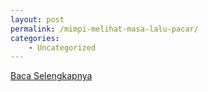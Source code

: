 ```yaml
---
layout: post
permalink: /mimpi-melihat-masa-lalu-pacar/
categories:
    - Uncategorized
---
```


[Baca Selengkapnya](/10)